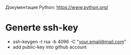 Документация Python: https://www.python.org/

# Generte ssh-key
 * ssh-keygen -t rsa -b 4096 -C "your.email@mail.com"
 * add public-key into github account